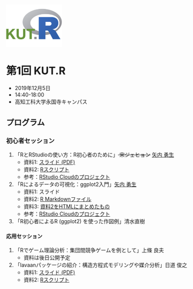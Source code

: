 <img src="logo/kutR_logo.png" width="30%">

# 第1回 KUT.R

- 2019年12月5日
- 14:40-18:00
- 高知工科大学永国寺キャンパス


## プログラム



### 初心者セッション

1. 「RとRStudioの使い方：R初心者のために」<s> 宋ジェヒョン</s> [矢内 勇生](https://github.com/yukiyanai)
	- 資料1: [スライド (PDF)](slides/yanai_kutR_001_intro.pdf)
	- 資料2: [Rスクリプト](Rscripts/yanai_kutR_001.R)
	- 参考：[RStudio Cloudのプロジェクト](https://rstudio.cloud/project/762403)
1. 「Rによるデータの可視化：ggplot2入門」[矢内 勇生](https://github.com/yukiyanai)
	- 資料1: スライド
	- 資料2: [R Markdownファイル](RMarkdowns/yanai_kutR_001.Rmd)
	- 資料3: [資料2をHTMLにまとめたもの](http://htmlpreview.github.com/?https://github.com/yukiyanai/KUT_R/blob/master/htmls/yanai_kutR_001.html)
	- 参考：[RStudio Cloudのプロジェクト](https://rstudio.cloud/project/762403)
1. 「R初心者によるR (ggplot2) を使った作図例」清水直樹

#### 応用セッション

1. 「Rでゲーム理論分析：集団間競争ゲームを例として」上條 良夫
	- 資料は後日公開予定 
2. 「lavaanパッケージの紹介：構造方程式モデリングや媒介分析」日道 俊之
	- 資料1: [スライド (PDF)](slides/himichi_kutR_001.pdf)
	- 資料2: [Rスクリプト](Rscripts/himichi_kutR_001.r)


